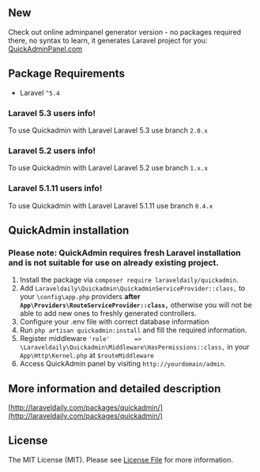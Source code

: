 ## New
Check out online adminpanel generator version - no packages required there, no syntax to learn, it generates Laravel project for you: [QuickAdminPanel.com](https://quickadminpanel.com)


## Package Requirements
* Laravel `^5.4`

### Laravel 5.3 users info!
To use Quickadmin with Laravel Laravel 5.3 use branch `2.0.x`

### Laravel 5.2 users info!
To use Quickadmin with Laravel Laravel 5.2 use branch `1.x.x`

### Laravel 5.1.11 users info!
To use Quickadmin with Laravel Laravel 5.1.11 use branch `0.4.x`

## QuickAdmin installation

### Please note: QuickAdmin requires fresh Laravel installation and is not suitable for use on already existing project.

1. Install the package via `composer require laraveldaily/quickadmin`.
2. Add `Laraveldaily\Quickadmin\QuickadminServiceProvider::class,` to your `\config\app.php` providers **after `App\Providers\RouteServiceProvider::class,`** otherwise you will not be able to add new ones to freshly generated controllers.
3. Configure your .env file with correct database information
4. Run `php artisan quickadmin:install` and fill the required information.
5. Register middleware `'role'       => \Laraveldaily\Quickadmin\Middleware\HasPermissions::class,` in your `App\Http\Kernel.php` at `$routeMiddleware`
6. Access QuickAdmin panel by visiting `http://yourdomain/admin`.

## More information and detailed description
[http://laraveldaily.com/packages/quickadmin/](http://laraveldaily.com/packages/quickadmin/)

## License
The MIT License (MIT). Please see [License File](license.md) for more information.
